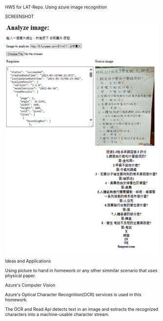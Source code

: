 HW5 for LAT-Repo. Using azure image recognition

SCREENSHOT

![Alt text](./test.png)


Ideas and Applications

Using picture to hand in homework or any other simmilar scenario that uses physical paper.


Azure's Computer Vision

Azure's Optical Character Recognition(OCR) services is used in this homework.

The OCR and Read Api detects text in an image and extracts the recognized characters into a machine-usable character stream.